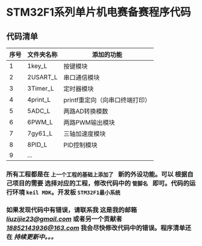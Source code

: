 # STM32F1系列单片机电赛备赛程序代码
## 代码清单

|序号|文件夹名称|添加的功能|
|----|---|----|
|1|1key_L|按键模块|
|2|2USART_L|串口通信模块|
|3|3Timer_L|定时器模块|
|4|4print_L|printf重定向（向串口终端打印）|
|5|5ADC_L|两路AD转换模数|
|6|6PWM_L|两路PWM输出模块|
|7|7gy61_L|三轴加速度模块|
|8|8PID_L|PID控制模块|
|9|...|

### 所有工程都是在 `上一个工程的基础上添加了 ` 新的外设功能。可以 根据自己项目的需要 选择对应的工程，修改代码中的 `管脚名 ` 即可。代码的运行环境 `keil MDK`。开发板 `STM32F1最小系统`

### 如果发现代码中有错误，请联系我 这是我的邮箱 *liuzijie23@gmail.com* 或者另一个贡献者 *18852143936@163.com* 我会尽快修改代码中的错误。程序清单还在 *持续更新中。。。*
